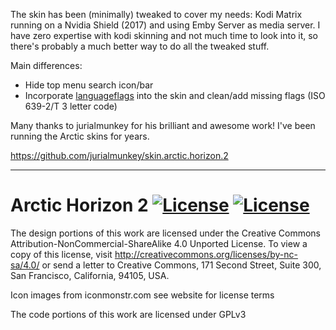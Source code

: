 The skin has been (minimally) tweaked to cover my needs: Kodi Matrix running on a Nvidia Shield (2017) and using Emby Server as media server. I have zero expertise with kodi skinning and not much time to look into it, so there's probably a much better way to do all the tweaked stuff.

Main differences:

- Hide top menu search icon/bar
- Incorporate [languageflags](https://github.com/r-figu/skin.arctic.horizon.2/tree/main/media/languageflags) into the skin and clean/add missing flags (ISO 639-2/T 3 letter code)

Many thanks to jurialmunkey for his brilliant and awesome work! I've been running the Arctic skins for years.

https://github.com/jurialmunkey/skin.arctic.horizon.2

---

# Arctic Horizon 2 [![License](https://img.shields.io/badge/License-GPLv3-blue)](https://github.com/jurialmunkey/skin.arctic.horizon.2/blob/master/LICENSE.txt) [![License](https://img.shields.io/badge/license-CC--NC--SA%204.0-green)](http://creativecommons.org/licenses/by-nc-sa/4.0/)

The design portions of this work are licensed under the Creative Commons Attribution-NonCommercial-ShareAlike 4.0 Unported License. To view a copy of this license, visit http://creativecommons.org/licenses/by-nc-sa/4.0/
or send a letter to Creative Commons, 171 Second Street, Suite 300, San Francisco, California, 94105, USA.

Icon images from iconmonstr.com see website for license terms

The code portions of this work are licensed under GPLv3
